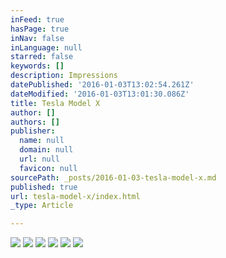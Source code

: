 ```yaml
---
inFeed: true
hasPage: true
inNav: false
inLanguage: null
starred: false
keywords: []
description: Impressions
datePublished: '2016-01-03T13:02:54.261Z'
dateModified: '2016-01-03T13:01:30.086Z'
title: Tesla Model X
author: []
authors: []
publisher:
  name: null
  domain: null
  url: null
  favicon: null
sourcePath: _posts/2016-01-03-tesla-model-x.md
published: true
url: tesla-model-x/index.html
_type: Article

---
```

![](https://the-grid-user-content.s3-us-west-2.amazonaws.com/3794cdaf-56ce-49d7-82f3-a2946bb1d45c.jpg)
![](https://the-grid-user-content.s3-us-west-2.amazonaws.com/34723eb7-80af-4ddb-bda4-b4bf6a9cd058.jpg)
![](https://the-grid-user-content.s3-us-west-2.amazonaws.com/4be6246c-c7d5-4315-8e41-02be518cb81d.jpg)
![](https://the-grid-user-content.s3-us-west-2.amazonaws.com/c580a94d-645f-40d0-8633-dc8dcea20f52.jpg)
![](https://the-grid-user-content.s3-us-west-2.amazonaws.com/15cbc0b5-0a4f-43f8-a23e-473e0ae4e054.jpg)
![](https://the-grid-user-content.s3-us-west-2.amazonaws.com/114e8544-5b06-40ba-b739-59b4f6d53470.jpg)